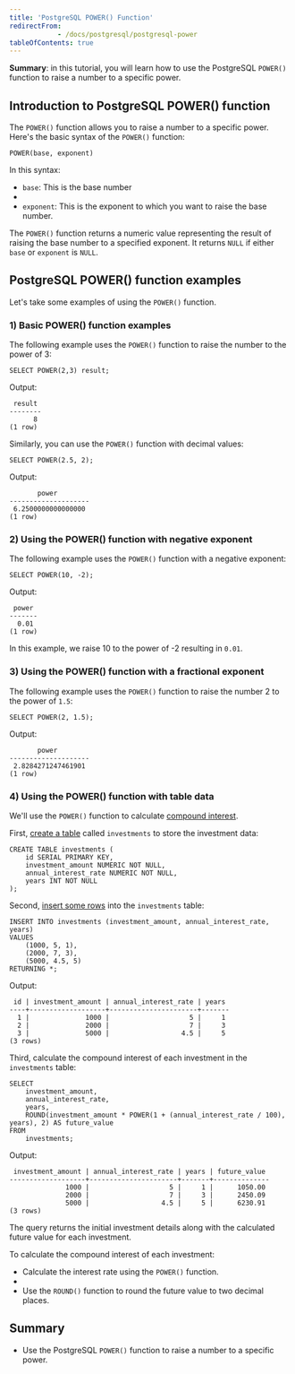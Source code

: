 ```yaml
---
title: 'PostgreSQL POWER() Function'
redirectFrom: 
            - /docs/postgresql/postgresql-power
tableOfContents: true
---
```



**Summary**: in this tutorial, you will learn how to use the PostgreSQL `POWER()` function to raise a number to a specific power.





## Introduction to PostgreSQL POWER() function





The `POWER()` function allows you to raise a number to a specific power. Here's the basic syntax of the `POWER()` function:





```
POWER(base, exponent)
```





In this syntax:





- `base`: This is the base number
-
- `exponent`: This is the exponent to which you want to raise the base number.





The `POWER()` function returns a numeric value representing the result of raising the base number to a specified exponent. It returns `NULL` if either `base` or `exponent` is `NULL`.





## PostgreSQL POWER() function examples





Let's take some examples of using the `POWER()` function.





### 1) Basic POWER() function examples





The following example uses the `POWER()` function to raise the number to the power of 3:





```
SELECT POWER(2,3) result;
```





Output:





```
 result
--------
      8
(1 row)
```





Similarly, you can use the `POWER()` function with decimal values:





```
SELECT POWER(2.5, 2);
```





Output:





```
       power
--------------------
 6.2500000000000000
(1 row)
```





### 2) Using the POWER() function with negative exponent





The following example uses the `POWER()` function with a negative exponent:





```
SELECT POWER(10, -2);
```





Output:





```
 power
-------
  0.01
(1 row)
```





In this example, we raise 10 to the power of -2 resulting in `0.01`.





### 3) Using the POWER() function with a fractional exponent





The following example uses the `POWER()` function to raise the number 2 to the power of `1.5`:





```
SELECT POWER(2, 1.5);
```





Output:





```
       power
--------------------
 2.8284271247461901
(1 row)
```





### 4) Using the POWER() function with table data





We'll use the `POWER()` function to calculate [compound interest](https://en.wikipedia.org/wiki/Compound_interest).





First, [create a table](/docs/postgresql/postgresql-create-table) called `investments` to store the investment data:





```
CREATE TABLE investments (
    id SERIAL PRIMARY KEY,
    investment_amount NUMERIC NOT NULL,
    annual_interest_rate NUMERIC NOT NULL,
    years INT NOT NULL
);
```





Second, [insert some rows](/docs/postgresql/postgresql-insert-multiple-rows) into the `investments` table:





```
INSERT INTO investments (investment_amount, annual_interest_rate, years)
VALUES
    (1000, 5, 1),
    (2000, 7, 3),
    (5000, 4.5, 5)
RETURNING *;
```





Output:





```
 id | investment_amount | annual_interest_rate | years
----+-------------------+----------------------+-------
  1 |              1000 |                    5 |     1
  2 |              2000 |                    7 |     3
  3 |              5000 |                  4.5 |     5
(3 rows)
```





Third, calculate the compound interest of each investment in the `investments` table:





```
SELECT
    investment_amount,
    annual_interest_rate,
    years,
    ROUND(investment_amount * POWER(1 + (annual_interest_rate / 100), years), 2) AS future_value
FROM
    investments;
```





Output:





```
 investment_amount | annual_interest_rate | years | future_value
-------------------+----------------------+-------+--------------
              1000 |                    5 |     1 |      1050.00
              2000 |                    7 |     3 |      2450.09
              5000 |                  4.5 |     5 |      6230.91
(3 rows)
```





The query returns the initial investment details along with the calculated future value for each investment.





To calculate the compound interest of each investment:





- Calculate the interest rate using the `POWER()` function.
-
- Use the `ROUND()` function to round the future value to two decimal places.





## Summary





- Use the PostgreSQL `POWER()` function to raise a number to a specific power.


